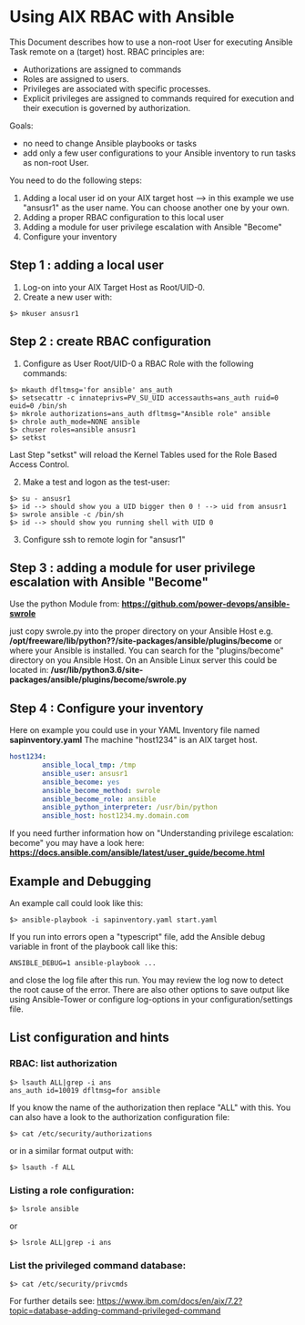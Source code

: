 # Using AIX RBAC with Ansible

This Document describes how to use a non-root User for executing Ansible Task remote on a (target) host.
RBAC principles are:

- Authorizations are assigned to commands
- Roles are assigned to users.
- Privileges are associated with specific processes.
- Explicit privileges are assigned to commands required for execution and their execution is governed by authorization.

Goals:
- no need to change Ansible playbooks or tasks
- add only a few user configurations to your Ansible inventory to run tasks as non-root User.

You need to do the following steps:
1. Adding a local user id on your AIX target host --> in this example we use "ansusr1" as the user name. You can choose another one by your own.
2. Adding a proper RBAC configuration to this local user
3. Adding a module for user privilege escalation with Ansible "Become"
4. Configure your inventory

## Step 1 : adding a local user
1. Log-on into your AIX Target Host as Root/UID-0.
2. Create a new user with:
```shell
$> mkuser ansusr1
```

## Step 2 : create RBAC configuration
1. Configure as User Root/UID-0 a RBAC Role with the following commands:
```shell
$> mkauth dfltmsg='for ansible' ans_auth
$> setsecattr -c innateprivs=PV_SU_UID accessauths=ans_auth ruid=0 euid=0 /bin/sh
$> mkrole authorizations=ans_auth dfltmsg="Ansible role" ansible
$> chrole auth_mode=NONE ansible
$> chuser roles=ansible ansusr1
$> setkst
```
Last Step "setkst" will reload the Kernel Tables used for the Role Based Access Control.

2. Make a test and logon as the test-user:
```shell
$> su - ansusr1
$> id --> should show you a UID bigger then 0 ! --> uid from ansusr1
$> swrole ansible -c /bin/sh
$> id --> should show you running shell with UID 0
```

3. Configure ssh to remote login for "ansusr1"

## Step 3 : adding a module for user privilege escalation with Ansible "Become"
Use the python Module from: **https://github.com/power-devops/ansible-swrole**

just copy swrole.py into the proper directory on your Ansible Host e.g. **/opt/freeware/lib/python??/site-packages/ansible/plugins/become** or where your Ansible is installed. You can search for the "plugins/become" directory on you Ansible Host. On an Ansible Linux server this could be located in: **/usr/lib/python3.6/site-packages/ansible/plugins/become/swrole.py**

## Step 4 : Configure your inventory
Here on example you could use in your YAML Inventory file named **sapinventory.yaml**
The machine "host1234" is an AIX target host.
```YAML
host1234:
        ansible_local_tmp: /tmp
        ansible_user: ansusr1
        ansible_become: yes
        ansible_become_method: swrole
        ansible_become_role: ansible
        ansible_python_interpreter: /usr/bin/python
        ansible_host: host1234.my.domain.com
```

If you need further information how on "Understanding privilege escalation: become" you may have a look here:
**https://docs.ansible.com/ansible/latest/user_guide/become.html**

## Example and Debugging
An example call could look like this:
```shell
$> ansible-playbook -i sapinventory.yaml start.yaml
```

If you run into errors open a "typescript" file, add the Ansible debug variable in front of the playbook call like this:
```shell
ANSIBLE_DEBUG=1 ansible-playbook ...
```
and close the log file after this run. You may review the log now to detect the root cause of the error. There are also other options to save output like using Ansible-Tower or configure log-options in your configuration/settings file.

## List configuration and hints
### RBAC: list authorization
```shell
$> lsauth ALL|grep -i ans
ans_auth id=10019 dfltmsg=for ansible
```

If you know the name of the authorization then replace "ALL" with this.
You can also have a look to the authorization configuration file:
```shell
$> cat /etc/security/authorizations
```

or in a similar format output with:
```shell
$> lsauth -f ALL
```

### Listing a role configuration:
```shell
$> lsrole ansible
```

or
```shell
$> lsrole ALL|grep -i ans
```

### List the privileged command database:
```shell
$> cat /etc/security/privcmds
```

For further details see: https://www.ibm.com/docs/en/aix/7.2?topic=database-adding-command-privileged-command

